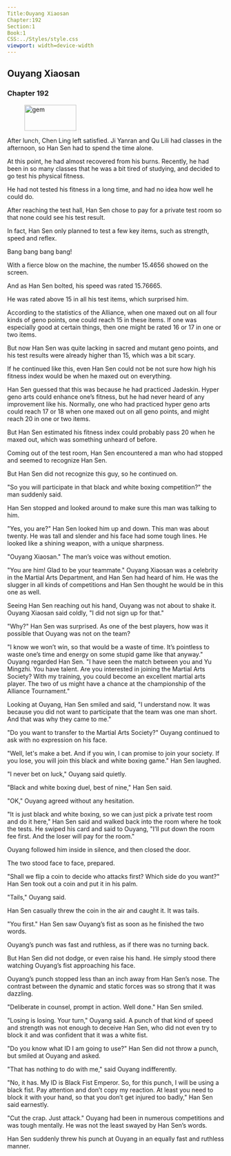 ```yaml
---
Title:Ouyang Xiaosan 
Chapter:192 
Section:1 
Book:1 
CSS:../Styles/style.css 
viewport: width=device-width
---
```

  
## Ouyang Xiaosan
### Chapter 192
  
<figure>
	<img src="../Images/gem.gif" alt="gem" id="gem" width="120" height="60" />
</figure>
  

  
After lunch, Chen Ling left satisfied. Ji Yanran and Qu Lili had classes in the afternoon, so Han Sen had to spend the time alone.

At this point, he had almost recovered from his burns. Recently, he had been in so many classes that he was a bit tired of studying, and decided to go test his physical fitness.

He had not tested his fitness in a long time, and had no idea how well he could do.

After reaching the test hall, Han Sen chose to pay for a private test room so that none could see his test result.

In fact, Han Sen only planned to test a few key items, such as strength, speed and reflex.

Bang bang bang bang!

With a fierce blow on the machine, the number 15.4656 showed on the screen.

And as Han Sen bolted, his speed was rated 15.76665.

He was rated above 15 in all his test items, which surprised him.

According to the statistics of the Alliance, when one maxed out on all four kinds of geno points, one could reach 15 in these items. If one was especially good at certain things, then one might be rated 16 or 17 in one or two items.

But now Han Sen was quite lacking in sacred and mutant geno points, and his test results were already higher than 15, which was a bit scary.

If he continued like this, even Han Sen could not be not sure how high his fitness index would be when he maxed out on everything.

Han Sen guessed that this was because he had practiced Jadeskin. Hyper geno arts could enhance one’s fitness, but he had never heard of any improvement like his. Normally, one who had practiced hyper geno arts could reach 17 or 18 when one maxed out on all geno points, and might reach 20 in one or two items.

But Han Sen estimated his fitness index could probably pass 20 when he maxed out, which was something unheard of before.

Coming out of the test room, Han Sen encountered a man who had stopped and seemed to recognize Han Sen.

But Han Sen did not recognize this guy, so he continued on.

"So you will participate in that black and white boxing competition?" the man suddenly said.

Han Sen stopped and looked around to make sure this man was talking to him.

"Yes, you are?" Han Sen looked him up and down. This man was about twenty. He was tall and slender and his face had some tough lines. He looked like a shining weapon, with a unique sharpness.

"Ouyang Xiaosan." The man’s voice was without emotion.

"You are him! Glad to be your teammate." Ouyang Xiaosan was a celebrity in the Martial Arts Department, and Han Sen had heard of him. He was the slugger in all kinds of competitions and Han Sen thought he would be in this one as well.

Seeing Han Sen reaching out his hand, Ouyang was not about to shake it. Ouyang Xiaosan said coldly, "I did not sign up for that."

"Why?" Han Sen was surprised. As one of the best players, how was it possible that Ouyang was not on the team?

"I know we won’t win, so that would be a waste of time. It’s pointless to waste one’s time and energy on some stupid game like that anyway." Ouyang regarded Han Sen. "I have seen the match between you and Yu Mingzhi. You have talent. Are you interested in joining the Martial Arts Society? With my training, you could become an excellent martial arts player. The two of us might have a chance at the championship of the Alliance Tournament."

Looking at Ouyang, Han Sen smiled and said, "I understand now. It was because you did not want to participate that the team was one man short. And that was why they came to me."

"Do you want to transfer to the Martial Arts Society?" Ouyang continued to ask with no expression on his face.

"Well, let's make a bet. And if you win, I can promise to join your society. If you lose, you will join this black and white boxing game." Han Sen laughed.

"I never bet on luck," Ouyang said quietly.

"Black and white boxing duel, best of nine," Han Sen said.

"OK," Ouyang agreed without any hesitation.

"It is just black and white boxing, so we can just pick a private test room and do it here," Han Sen said and walked back into the room where he took the tests. He swiped his card and said to Ouyang, "I’ll put down the room fee first. And the loser will pay for the room."

Ouyang followed him inside in silence, and then closed the door.

The two stood face to face, prepared.

"Shall we flip a coin to decide who attacks first? Which side do you want?" Han Sen took out a coin and put it in his palm.

"Tails," Ouyang said.

Han Sen casually threw the coin in the air and caught it. It was tails.

"You first." Han Sen saw Ouyang’s fist as soon as he finished the two words.

Ouyang’s punch was fast and ruthless, as if there was no turning back.

But Han Sen did not dodge, or even raise his hand. He simply stood there watching Ouyang’s fist approaching his face.

Ouyang’s punch stopped less than an inch away from Han Sen’s nose. The contrast between the dynamic and static forces was so strong that it was dazzling.

"Deliberate in counsel, prompt in action. Well done." Han Sen smiled.

"Losing is losing. Your turn," Ouyang said. A punch of that kind of speed and strength was not enough to deceive Han Sen, who did not even try to block it and was confident that it was a white fist.

"Do you know what ID I am going to use?" Han Sen did not throw a punch, but smiled at Ouyang and asked.

"That has nothing to do with me," said Ouyang indifferently.

"No, it has. My ID is Black Fist Emperor. So, for this punch, I will be using a black fist. Pay attention and don’t copy my reaction. At least you need to block it with your hand, so that you don’t get injured too badly," Han Sen said earnestly.

"Cut the crap. Just attack." Ouyang had been in numerous competitions and was tough mentally. He was not the least swayed by Han Sen’s words.

Han Sen suddenly threw his punch at Ouyang in an equally fast and ruthless manner.